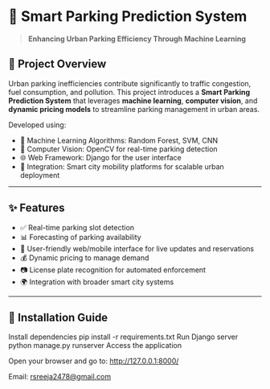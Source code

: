 # 🚗 Smart Parking Prediction System
> **Enhancing Urban Parking Efficiency Through Machine Learning**

## 📌 Project Overview

Urban parking inefficiencies contribute significantly to traffic congestion, fuel consumption, and pollution. This project introduces a **Smart Parking Prediction System** that leverages **machine learning**, **computer vision**, and **dynamic pricing models** to streamline parking management in urban areas.

Developed using:
- 🧠 Machine Learning Algorithms: Random Forest, SVM, CNN
- 🎥 Computer Vision: OpenCV for real-time parking detection
- 🌐 Web Framework: Django for the user interface
- 📡 Integration: Smart city mobility platforms for scalable urban deployment

---

## ✨ Features

- ✅ Real-time parking slot detection
- 📊 Forecasting of parking availability
- 📱 User-friendly web/mobile interface for live updates and reservations
- 💰 Dynamic pricing to manage demand
- 📷 License plate recognition for automated enforcement
- 🌍 Integration with broader smart city systems

---

## 🚀 Installation Guide

Install dependencies
pip install -r requirements.txt
Run Django server
python manage.py runserver
Access the application

Open your browser and go to: http://127.0.0.1:8000/

Email: rsreeja2478@gmail.com 
